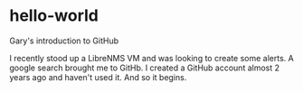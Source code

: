# hello-world
Gary's introduction to GitHub

I recently stood up a LibreNMS VM and was looking to create some alerts.  A google search brought me to GitHb. I created a GitHub account almost 2 years ago and haven't used it.  And so it begins.
